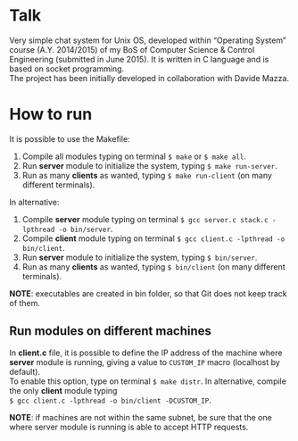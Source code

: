 # Talk
Very simple chat system for Unix OS, developed within “Operating System” course (A.Y. 2014/2015) of my BoS of Computer Science &amp; Control Engineering (submitted in June 2015). It is written in C language and is based on socket programming.  
The project has been initially developed in collaboration with Davide Mazza.

# How to run
It is possible to use the Makefile:  
1. Compile all modules typing on terminal `$ make` or `$ make all`.  
2. Run **server** module to initialize the system, typing `$ make run-server`.  
3. Run as many **clients** as wanted, typing `$ make run-client` (on many different terminals).

In alternative:  
1. Compile **server** module typing on terminal `$ gcc server.c stack.c -lpthread -o bin/server`.  
2. Compile **client** module typing on terminal `$ gcc client.c -lpthread -o bin/client`.  
3. Run **server** module to initialize the system, typing `$ bin/server`.  
4. Run as many **clients** as wanted, typing `$ bin/client` (on many different terminals).

**NOTE**: executables are created in bin folder, so that Git does not keep track of them.

## Run modules on different machines
In **client.c** file, it is possible to define the IP address of the machine where **server** module is running, giving a value to `CUSTOM_IP` macro (localhost by default).  
To enable this option, type on terminal `$ make distr`. In alternative, compile the only **client** module typing  
`$ gcc client.c -lpthread -o bin/client -DCUSTOM_IP`.  

**NOTE**: if machines are not within the same subnet, be sure that the one where server module is running is able to accept HTTP requests.
